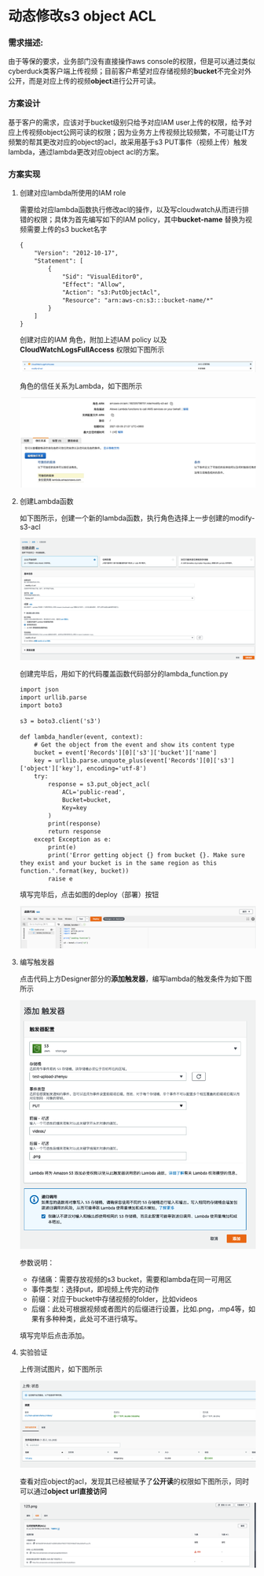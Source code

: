 # 动态修改s3 object ACL

### 需求描述:

由于等保的要求，业务部门没有直接操作aws console的权限，但是可以通过类似cyberduck类客户端上传视频；目前客户希望对应存储视频的**bucket**不完全对外公开，而是对应上传的视频**object**进行公开可读。

### 方案设计

基于客户的需求，应该对于bucket级别只给予对应IAM user上传的权限，给予对应上传视频object公网可读的权限；因为业务方上传视频比较频繁，不可能让IT方频繁的帮其更改对应的object的acl，故采用基于s3 PUT事件（视频上传）触发lambda，通过lambda更改对应object acl的方案。

### 方案实现

1. 创建对应lambda所使用的IAM role

   需要给对应lambda函数执行修改acl的操作，以及写cloudwatch从而进行排错的权限；具体为首先编写如下的IAM policy，其中**bucket-name** 替换为视频需要上传的s3 bucket名字

   ```
   {
       "Version": "2012-10-17",
       "Statement": [
           {
               "Sid": "VisualEditor0",
               "Effect": "Allow",
               "Action": "s3:PutObjectAcl",
               "Resource": "arn:aws-cn:s3:::bucket-name/*"
           }
       ]
   }
   ```

   创建对应的IAM 角色，附加上述IAM policy 以及**CloudWatchLogsFullAccess** 权限如下图所示

   ![](./images/policy.png)

   角色的信任关系为Lambda，如下图所示

   ![](./images/lambda_trust.png)

2. 创建Lambda函数

   如下图所示，创建一个新的lambda函数，执行角色选择上一步创建的modify-s3-acl

   ![](./images/modify-s3-lambda.png)

   创建完毕后，用如下的代码覆盖函数代码部分的lambda_function.py

   ```
   import json
   import urllib.parse
   import boto3
   
   s3 = boto3.client('s3')
   
   def lambda_handler(event, context):
       # Get the object from the event and show its content type
       bucket = event['Records'][0]['s3']['bucket']['name']
       key = urllib.parse.unquote_plus(event['Records'][0]['s3']['object']['key'], encoding='utf-8')
       try:
           response = s3.put_object_acl(
               ACL='public-read',
               Bucket=bucket,
               Key=key
           )
           print(response)
           return response
       except Exception as e:
           print(e)
           print('Error getting object {} from bucket {}. Make sure they exist and your bucket is in the same region as this function.'.format(key, bucket))
           raise e
   ```

   填写完毕后，点击如图的deploy（部署）按钮

   ![](./images/deploy.png)

3. 编写触发器

   点击代码上方Designer部分的**添加触发器**，编写lambda的触发条件为如下图所示

   ![](./images/trigger.png)

   参数说明：

   * 存储痛：需要存放视频的s3 bucket，需要和lambda在同一可用区
   * 事件类型：选择put，即视频上传完的动作
   * 前缀：对应于bucket中存储视频的folder，比如videos
   * 后缀：此处可根据视频或者图片的后缀进行设置，比如.png，.mp4等，如果有多种种类，此处可不进行填写。

   填写完毕后点击添加。

4. 实验验证

   上传测试图片，如下图所示

   ![](./images/s3_upload.png)

   查看对应object的acl，发现其已经被赋予了**公开读**的权限如下图所示，同时可以通过**object url直接访问**

   ![](./images/acl_result.png)



